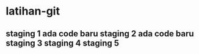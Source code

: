 # latihan-git

staging 1
ada code baru
staging 2
ada code baru
staging 3
staging 4
staging 5
----------
